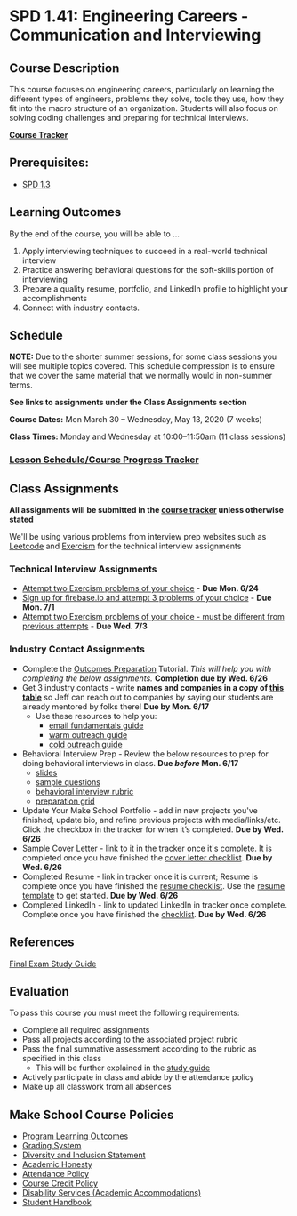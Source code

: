 # SPD 1.41: Engineering Careers - Communication and Interviewing

## Course Description

This course focuses on engineering careers, particularly on learning the different types of engineers, problems they solve, tools they use, how they fit into the macro structure of an organization. Students will also focus on solving coding challenges and preparing for technical interviews.

**[Course Tracker](http://make.sc/trackspd1.01)**

## Prerequisites:  

- [SPD 1.3](https://github.com/Make-School-Courses/SPD-1.3-Team-Software-Project)

## Learning Outcomes

By the end of the course, you will be able to ...

1. Apply interviewing techniques to succeed in a real-world technical interview
1. Practice answering behavioral questions for the soft-skills portion of interviewing
1. Prepare a quality resume, portfolio, and LinkedIn profile to highlight your accomplishments
1. Connect with industry contacts.

## Schedule

**NOTE:** Due to the shorter summer sessions, for some class sessions you will see multiple topics covered. This schedule compression is to ensure that we cover the same material that we normally would in non-summer terms.

**See links to assignments under the Class Assignments section**

**Course Dates:** Mon March 30 – Wednesday, May 13, 2020 (7 weeks)

**Class Times:** Monday and Wednesday at 10:00–11:50am (11 class sessions)

### [Lesson Schedule/Course Progress Tracker](https://docs.google.com/spreadsheets/d/1WQDH6MuIryzrTqqCbSGs_3QYN1SoflGx64JNEz1fkGo/edit#gid=977526212)

<!--

| Class |          Date          |                 Topics                  |        Assignment Due         |
|:-----:|:----------------------:|:---------------------------------------:|:-----------------------------:|
|  - |  Mon, March 30              | [Lab - Finding Industry Contacts and Reaching Out to Them](https://docs.google.com/presentation/d/1DtgX3AjIbCiD1lsjMncHWv-9dI63oVCXJyNNYh1lOIA/edit?usp=sharing) |
|  1 |  Wed, April 1            | [Interview Communication](https://docs.google.com/presentation/d/1qBL_ySjDahIzPG-3mtFGY_qP_dLqhhub5YPZp0V9RxY/edit?usp=sharing) |
|  2 |  Mon, April 6             | [Interview Communication LAB](https://docs.google.com/presentation/d/1LkIajE8xTbP8BUkm_hKuvgILUutacoL5ne_kcuJ2sVk/edit?usp=sharing) | [Technical Interview Worksheet](https://docs.google.com/presentation/d/1qBL_ySjDahIzPG-3mtFGY_qP_dLqhhub5YPZp0V9RxY/edit#slide=id.g56c26a8b8e_0_0) (due before class begins)
|  3 |  Wed, April 8             | [Problem Solving Strategies](https://docs.google.com/presentation/d/10QktdpcIb2veHfELkI_JfE3fWqNwk2laJbmjeknlSPw/edit?usp=sharing) |[Attempt 2 Problems of your choice from Leetcode](https://docs.google.com/presentation/d/1LkIajE8xTbP8BUkm_hKuvgILUutacoL5ne_kcuJ2sVk/edit#slide=id.g56adfcb699_1_0) (due before class begins) |
|  4 |  Mon, April 13             | [Coding Syntax](https://docs.google.com/presentation/d/1vRFEyDCrktTXpN6N8KPltIfXnFtk6HYaSBXu6PjRFIw/edit?usp=sharing) | [Write two things you learned from each interview.io video](https://docs.google.com/presentation/d/10QktdpcIb2veHfELkI_JfE3fWqNwk2laJbmjeknlSPw/edit#slide=id.g58da2ed25b_0_0) (due before class begins) |
|  5 |  Wed, April 15             | [Lab - Peer Behavioral Interviews](https://docs.google.com/presentation/d/1HGJBpWhVAyTpbfN2xylmBvndeNkCrGWdppkuiRgeZ9A/edit?usp=sharing) | Behavioral Interview prep **due by 10am** <br> [Write code for a breakout problem](https://docs.google.com/presentation/d/1vRFEyDCrktTXpN6N8KPltIfXnFtk6HYaSBXu6PjRFIw/edit#slide=id.g58da2ed25f_0_0)<br> Names + Companies of 3 industry contacts @ 11:59pm | 
|  6 |  Mon, April 20             | | 
|  7 |  Wed, April 22             | [Test Cases](https://docs.google.com/presentation/d/1zNb6jqB9NHmvlRY_cSyUqJA4gsHXg-IjfM1g0WmoPgs/edit?usp=sharing) |
|  8 |  Mon, April 27             | Lab - Update Resume, LinkedIn, Cover Letter, and Portfolio | Attempt two Exercism problems of your choice @ 11:59pm |
| 9 |  Wed, April 29              | [Whiteboard Coding](https://docs.google.com/presentation/d/1Kf6lToDlntg-rlIePyz9torvt4fhlNSfzJuMvUW7DkE/edit?usp=sharing) | All due @ 11:59pm: <br> Finish Outcomes Tutorial <br> Update Your Make School Portfolio <br> Sample Cover Letter <br> Completed Resume <br> Completed LinkedIn |
| 10 |  Mon, May 4              | [Complexity Analysis](https://docs.google.com/presentation/d/1TyfA1m2Sd7XEMrWoHYK5PxvjoJ1KXKaN3ausi69MtHY/edit?usp=sharing) |  Sign up for firecode.io and attempt 3 problems of your choice @ 11:59pm |
| 11 |  Wed, May 6              |  | |
| 11 |  Wed, May 11              |  | |
| 11 |  Wed, May 13              | Final Exam | Attempt two Exercism problems of your choice - must be different from previous attempts @ 11:59pm |
-->

## Class Assignments

**All assignments will be submitted in the [course tracker](https://docs.google.com/spreadsheets/d/1WQDH6MuIryzrTqqCbSGs_3QYN1SoflGx64JNEz1fkGo/edit#gid=977526212) unless otherwise stated**

We'll be using various problems from interview prep websites such as [Leetcode](https://leetcode.com/) and [Exercism](https://exercism.io/) for the technical interview assignments

### Technical Interview Assignments

- [Attempt two Exercism problems of your choice](https://docs.google.com/presentation/d/1zNb6jqB9NHmvlRY_cSyUqJA4gsHXg-IjfM1g0WmoPgs/edit#slide=id.g58d3d40430_0_214) - **Due Mon. 6/24**
- [Sign up for firebase.io and attempt 3 problems of your choice](https://docs.google.com/presentation/d/1Kf6lToDlntg-rlIePyz9torvt4fhlNSfzJuMvUW7DkE/edit#slide=id.g58da2ed2c7_0_0) - **Due Mon. 7/1**
- [Attempt two Exercism problems of your choice - must be different from previous attempts](https://docs.google.com/presentation/d/1TyfA1m2Sd7XEMrWoHYK5PxvjoJ1KXKaN3ausi69MtHY/edit#slide=id.g56ca828110_0_87) - **Due Wed. 7/3**

### Industry Contact Assignments

- Complete the [Outcomes Preparation](https://www.makeschool.com/academy/track/outcomes-preparation-2n8) Tutorial. _This will help you with completing the below assignments._ **Completion due by Wed. 6/26**
- Get 3 industry contacts - write **names and companies in a copy of [this table](https://docs.google.com/document/d/1xkgU-H97PNwHMBA361aEtM3yAGLnvj4Xl7diOagStTA/edit)** so Jeff can reach out to companies by saying our students are already mentored by folks there! **Due by Mon. 6/17**
    - Use these resources to help you:
        - [email fundamentals guide](https://docs.google.com/presentation/d/18TCD_bh5rBBMyT2NvWj0roGJodb8UzHyj2yaPbnkNNM/edit?usp=drive_web&ouid=102349547791146369642)
        - [warm outreach guide](https://docs.google.com/presentation/d/1g4FuBBQIBLJ30eGXD9YsDjK2PaNUnrg6a60ip0WBc6A/edit?usp=drive_web&ouid=102349547791146369642)
        - [cold outreach guide](https://docs.google.com/presentation/d/14xM4JfFusj6rPMX9awvy1I42b12G39ifJjgBrLTRqrY/edit?usp=drive_web&ouid=102349547791146369642)
- Behavioral Interview Prep - Review the below resources to prep for doing behavioral interviews in class. **Due _before_ Mon. 6/17**
    - [slides](https://drive.google.com/drive/u/1/folders/0Bx9iA8TAb2-0MlU2SWk3WWZBZW8)
    - [sample questions](https://docs.google.com/spreadsheets/d/12J8UMWIAzk8Fx8T_NjdwXRMYU_I-2pX9G5d9vaVkucY/edit#gid=0)
    - [behavioral interview rubric](https://docs.google.com/spreadsheets/d/12J8UMWIAzk8Fx8T_NjdwXRMYU_I-2pX9G5d9vaVkucY/edit#gid=0)
    - [preparation grid](https://docs.google.com/document/d/1XBsElanFD7d_sWMACcm1ybVasit5rWKsO95zJ274L5w/edit?usp=sharing)
- Update Your Make School Portfolio - add in new projects you've finished, update bio, and refine previous projects with media/links/etc. Click the checkbox in the tracker for when it’s completed. **Due by Wed. 6/26**
- Sample Cover Letter - link to it in the tracker once it's complete. It is completed once you have finished the [cover letter checklist](https://docs.google.com/document/d/1FD52I6tKofC1zpZyLWmX1BCQw5WDPkmzimvDSK_E_nM/edit#heading=h.o92llmt36ywl). **Due by Wed. 6/26**
- Completed Resume - link in tracker once it is current; Resume is complete once you have finished the [resume checklist](https://docs.google.com/document/d/1FD52I6tKofC1zpZyLWmX1BCQw5WDPkmzimvDSK_E_nM/edit#heading=h.9dw8bx66eg63). Use the [resume template](https://docs.google.com/document/d/17Uyvo4AXdrHsKYFz4w8ceRbwHC_jw73bF37x7pK08Kc/edit) to get started. **Due by Wed. 6/26**
- Completed LinkedIn - link to updated LinkedIn in tracker once complete. Complete once you have finished the [checklist](https://docs.google.com/document/d/1FD52I6tKofC1zpZyLWmX1BCQw5WDPkmzimvDSK_E_nM/edit#heading=h.gmdd0wc8bgfn). **Due by Wed. 6/26**

## References

[Final Exam Study Guide](https://docs.google.com/document/d/1Y7q9TdUgX_YCjxbTFzcJUZlCd83yN3ALPUqaaw3hoPw/edit)

## Evaluation
To pass this course you must meet the following requirements:

- Complete all required assignments 
- Pass all projects according to the associated project rubric
- Pass the final summative assessment according to the rubric as specified in this class
    - This will be further explained in the [study guide](https://docs.google.com/document/d/1Y7q9TdUgX_YCjxbTFzcJUZlCd83yN3ALPUqaaw3hoPw/edit?usp=sharing)
- Actively participate in class and abide by the attendance policy
- Make up all classwork from all absences

## Make School Course Policies

- [Program Learning Outcomes](https://make.sc/program-learning-outcomes)
- [Grading System](https://make.sc/grading-system)
- [Diversity and Inclusion Statement](https://make.sc/diversity-and-inclusion-statement)
- [Academic Honesty](https://make.sc/academic-honesty-policy)
- [Attendance Policy](https://make.sc/attendance-policy)
- [Course Credit Policy](https://make.sc/course-credit-policy)
- [Disability Services (Academic Accommodations)](https://make.sc/disability-services)
- [Student Handbook](https://make.sc/student-handbook)
